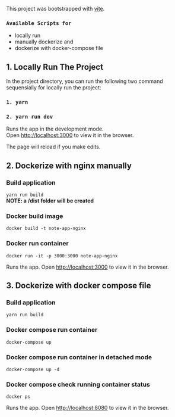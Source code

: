 This project was bootstrapped with [vite](https://github.com/vitejs/vite).


### `Available Scripts for`
<ul>
    <li>locally run</li>
    <li>manually dockerize and</li>
    <li>dockerize with docker-compose file</li>
</ul>

<h2>1. Locally Run The Project</h2>
In the project directory, you can run the following two command sequensially for locally run the project:

### `1. yarn`

### `2. yarn run dev`

Runs the app in the development mode.<br />
Open [http://localhost:3000](http://localhost:3000) to view it in the browser.

The page will reload if you make edits.<br />

<h2>2. Dockerize with nginx manually</h2>

### Build application
 `yarn run build` <br />
<b>NOTE: a /dist folder will be created</b>

### Docker build image
 `docker build -t note-app-nginx` 

### Docker run container
 `docker run -it -p 3000:3000 note-app-nginx`

Runs the app. Open [http://localhost:3000](http://localhost:3000) to view it in the browser.

<h2>3. Dockerize with docker compose file</h2>

### Build application
`yarn run build`  

### Docker compose run container
`docker-compose up` 

### Docker compose run container in detached mode
`docker-compose up -d`

### Docker compose check running container status
`docker ps`

Runs the app. Open [http://localhost:8080](http://localhost:8080) to view it in the browser.
